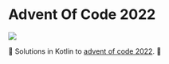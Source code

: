 # Advent Of Code 2022

![](https://github.com/ulischulte/advent-of-code/actions/workflows/build_and_test.yml/badge.svg)

🎄 Solutions in Kotlin to [advent of code  2022](https://adventofcode.com/2022). 🎄
